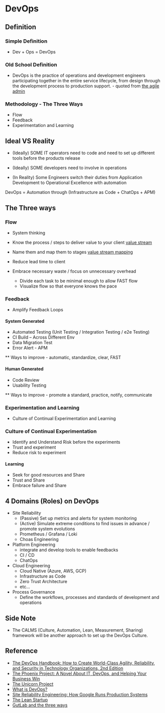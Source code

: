 # DevOps

## Definition

### Simple Definition

- Dev + Ops = DevOps

### Old School Definition

- DevOps is the practice of operations and development engineers participating together in the entire service lifecycle, from design through the development process to production support. - quoted from [the agile admin](https://theagileadmin.com/what-is-devops)

### Methodology - The Three Ways

- Flow
- Feedback
- Experimentation and Learning

## Ideal VS Reality

- (Ideally) SOME IT operators need to code and need to set up different tools before the products release
- (Ideally) SOME developers need to involve in operations

- (In Reality) Some Engineers switch their duties from Application Development to Operational Excellence with automation​

DevOps = Automation through (Infrastructure as Code + ChatOps + APM)

## The Three ways

### Flow

- System thinking

- Know the process / steps to deliver value to your client [value stream](https://en.wikipedia.org/wiki/Value_stream)
- Name them and map them to stages [value stream mapping](https://en.wikipedia.org/wiki/Value-stream_mapping)
- Reduce lead time to client
- Embrace necessary waste / focus on unnecessary overhead 
  * Divide each task to be minimal enough to allow FAST flow
  * Visualize flow so that everyone knows the pace

### Feedback

- Amplify Feedback Loops

#### System Generated

- Automated Testing (Unit Testing / Integration Testing / e2e Testing)
- CI Build – Across Different Env
- Data Migration Test
- Error Alert - APM

** Ways to improve - automatic, standardize, clear, FAST

#### Human Generated
- Code Review
- Usability Testing

** Ways to improve - promote a standard, practice, notify, communicate

### Experimentation and Learning

- Culture of Continual Experimentation and Learning

### Culture of Continual Experimentation
- Identify and Understand Risk before the experiments
- Trust and experiment
- Reduce risk to experiment

#### Learning
- Seek for good resources and Share
- Trust and Share
- Embrace failure and Share

## 4 Domains (Roles) on DevOps

- Site Reliability
  - (Passive) Set up metrics and alerts for system monitoring
  - (Active) Simulate extreme conditions to find issues in advance / promote system evolutions
  - Prometheus / Grafana / Loki
  - Choas Engineering
- Platform Engineering
  - integrate and develop tools to enable feedbacks
  - CI / CD
  - ChatOps
- Cloud Engineering
  - Cloud Native (Azure, AWS, GCP)
  - Infrastructure as Code
  - Zero Trust Architecture
  - etc...
- Process Governance
  - Define the workflows, processes and standards of development and operations

## Side Note

- The CALMS (Culture, Automation, Lean, Measurement, Sharing) framework will be another approach to set up the DevOps Culture. 

## Reference
- [The DevOps Handbook: How to Create World-Class Agility, Reliability, and Security in Technology Organizations, 2nd Edition](https://www.goodreads.com/book/show/26083308-the-devops-handbook)
- [The Phoenix Project: A Novel About IT, DevOps, and Helping Your Business Win](https://www.goodreads.com/book/show/17255186-the-phoenix-project)
- [The Unicorn Project](https://www.goodreads.com/book/show/44333183-the-unicorn-project)
- [What is DevOps?](https://resources.github.com/devops)
- [Site Reliability Engineering: How Google Runs Production Systems](https://www.goodreads.com/book/show/27968891-site-reliability-engineering)
- [The Lean Startup](https://theleanstartup.com)
- [GutLab and the three ways](https://about.gitlab.com/blog/2022/06/15/gitlab-and-the-three-ways-of-devops)

